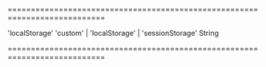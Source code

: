 ===========================================================================
<!--default-->'localStorage'<!--/default-->
<!--acceptValues-->'custom' | 'localStorage' | 'sessionStorage'<!--/acceptValues-->
<!--type-->String<!--/type-->
===========================================================================

<!--shortDescription-->

<!--/shortDescription-->

<!--fullDescription-->

<!--/fullDescription-->